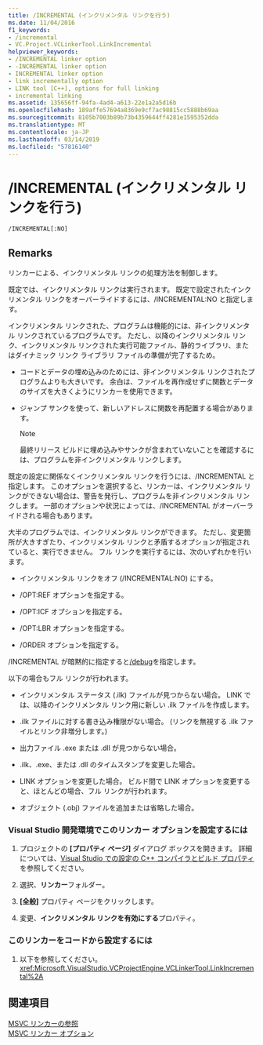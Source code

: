 ```yaml
---
title: /INCREMENTAL (インクリメンタル リンクを行う)
ms.date: 11/04/2016
f1_keywords:
- /incremental
- VC.Project.VCLinkerTool.LinkIncremental
helpviewer_keywords:
- /INCREMENTAL linker option
- -INCREMENTAL linker option
- INCREMENTAL linker option
- link incrementally option
- LINK tool [C++], options for full linking
- incremental linking
ms.assetid: 135656ff-94fa-4ad4-a613-22e1a2a5d16b
ms.openlocfilehash: 189affe57694a8369e9cf7ac98815cc5888b69aa
ms.sourcegitcommit: 8105b7003b89b73b4359644ff4281e1595352dda
ms.translationtype: MT
ms.contentlocale: ja-JP
ms.lasthandoff: 03/14/2019
ms.locfileid: "57816140"
---
```

# <a name="incremental-link-incrementally"></a>/INCREMENTAL (インクリメンタル リンクを行う)

```
/INCREMENTAL[:NO]
```

## <a name="remarks"></a>Remarks

リンカーによる、インクリメンタル リンクの処理方法を制御します。

既定では、インクリメンタル リンクは実行されます。 既定で設定されたインクリメンタル リンクをオーバーライドするには、/INCREMENTAL:NO と指定します。

インクリメンタル リンクされた、プログラムは機能的には、非インクリメンタル リンクされているプログラムです。 ただし、以降のインクリメンタル リンク、インクリメンタル リンクされた実行可能ファイル、静的ライブラリ、またはダイナミック リンク ライブラリ ファイルの準備が完了するため。

- コードとデータの埋め込みのためには、非インクリメンタル リンクされたプログラムよりも大きいです。 余白は、ファイルを再作成せずに関数とデータのサイズを大きくようにリンカーを使用できます。

- ジャンプ サンクを使って、新しいアドレスに関数を再配置する場合があります。

   > [!NOTE]
   > 最終リリース ビルドに埋め込みやサンクが含まれていないことを確認するには、プログラムを非インクリメンタル リンクします。

既定の設定に関係なくインクリメンタル リンクを行うには、/INCREMENTAL と指定します。 このオプションを選択すると、リンカーは、インクリメンタル リンクができない場合は、警告を発行し、プログラムを非インクリメンタル リンクします。 一部のオプションや状況によっては、/INCREMENTAL がオーバーライドされる場合もあります。

大半のプログラムでは、インクリメンタル リンクができます。 ただし、変更箇所が大きすぎたり、インクリメンタル リンクと矛盾するオプションが指定されていると、実行できません。 フル リンクを実行するには、次のいずれかを行います。

- インクリメンタル リンクをオフ (/INCREMENTAL:NO) にする。

- /OPT:REF オプションを指定する。

- /OPT:ICF オプションを指定する。

- /OPT:LBR オプションを指定する。

- /ORDER オプションを指定する。

/INCREMENTAL が暗黙的に指定すると[/debug](debug-generate-debug-info.md)を指定します。

以下の場合もフル リンクが行われます。

- インクリメンタル ステータス (.ilk) ファイルが見つからない場合。 LINK では、以降のインクリメンタル リンク用に新しい .ilk ファイルを作成します。

- .ilk ファイルに対する書き込み権限がない場合。 (リンクを無視する .ilk ファイルとリンク非増分します。)

- 出力ファイル .exe または .dll が見つからない場合。

- .ilk、.exe、または .dll のタイムスタンプを変更した場合。

- LINK オプションを変更した場合。 ビルド間で LINK オプションを変更すると、ほとんどの場合、フル リンクが行われます。

- オブジェクト (.obj) ファイルを追加または省略した場合。

### <a name="to-set-this-linker-option-in-the-visual-studio-development-environment"></a>Visual Studio 開発環境でこのリンカー オプションを設定するには

1. プロジェクトの **[プロパティ ページ]** ダイアログ ボックスを開きます。 詳細については、[Visual Studio での設定の C++ コンパイラとビルド プロパティ](../working-with-project-properties.md)を参照してください。

1. 選択、**リンカー**フォルダー。

1. **[全般]** プロパティ ページをクリックします。

1. 変更、**インクリメンタル リンクを有効にする**プロパティ。

### <a name="to-set-this-linker-option-programmatically"></a>このリンカーをコードから設定するには

1. 以下を参照してください。<xref:Microsoft.VisualStudio.VCProjectEngine.VCLinkerTool.LinkIncremental%2A>

## <a name="see-also"></a>関連項目

[MSVC リンカーの参照](linking.md)<br/>
[MSVC リンカー オプション](linker-options.md)
